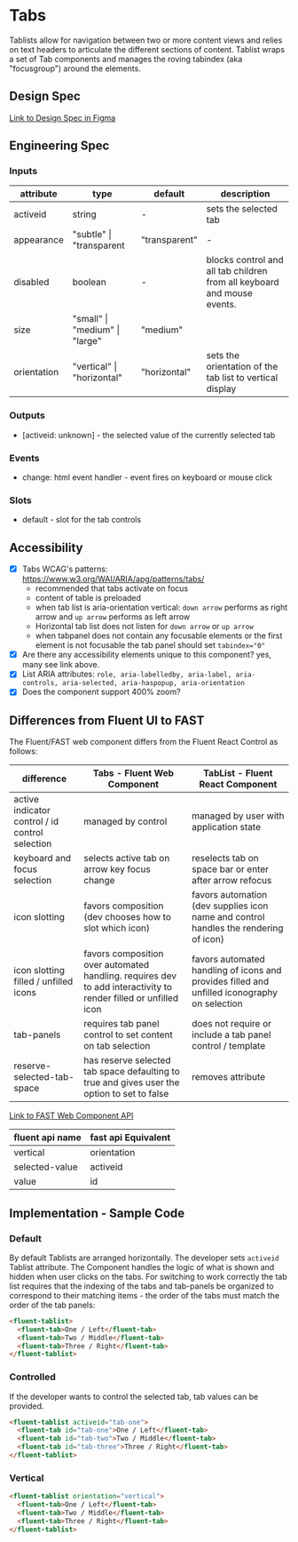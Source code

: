 # Tabs

Tablists allow for navigation between two or more content views and relies on text headers to articulate the different sections of content. Tablist wraps a set of Tab components and manages the roving tabindex (aka "focusgroup") around the elements.

## Design Spec

[Link to Design Spec in Figma](https://www.figma.com/file/dK5AnDvvnSTWV9lduQWeDk/TabList?node-id=3942%3A9316&t=we0hQaRaKSJc6IeM-0)

## Engineering Spec

### Inputs

| attribute   | type                           | default       | description                                                             |
| ----------- | ------------------------------ | ------------- | ----------------------------------------------------------------------- |
| activeid    | string                         | -             | sets the selected tab                                                   |
| appearance  | "subtle" \| "transparent       | "transparent" | -                                                                       |
| disabled    | boolean                        | -             | blocks control and all tab children from all keyboard and mouse events. |
| size        | "small" \| "medium" \| "large" | "medium"      |                                                                         |
| orientation | "vertical" \| "horizontal"     | "horizontal"  | sets the orientation of the tab list to vertical display                |

### Outputs

- [activeid: unknown] - the selected value of the currently selected tab

### Events

- change: html event handler - event fires on keyboard or mouse click

### Slots

- default - slot for the tab controls

## Accessibility

- [x] Tabs WCAG's patterns: https://www.w3.org/WAI/ARIA/apg/patterns/tabs/
  - recommended that tabs activate on focus
  - content of table is preloaded
  - when tab list is aria-orientation vertical: `down arrow` performs as right arrow and `up arrow` performs as left arrow
  - Horizontal tab list does not listen for `down arrow` or `up arrow`
  - when tabpanel does not contain any focusable elements or the first element is not focusable the tab panel should set `tabindex="0"`
- [x] Are there any accessibility elements unique to this component? yes, many see link above.
- [x] List ARIA attributes: `role, aria-labelledby, aria-label, aria-controls, aria-selected, aria-haspopup, aria-orientation`
- [x] Does the component support 400% zoom?

## Differences from Fluent UI to FAST

The Fluent/FAST web component differs from the Fluent React Control as follows:

| difference                                      | Tabs - Fluent Web Component                                                                                     | TabList - Fluent React Component                                                             |
| ----------------------------------------------- | --------------------------------------------------------------------------------------------------------------- | -------------------------------------------------------------------------------------------- |
| active indicator control / id control selection | managed by control                                                                                              | managed by user with application state                                                       |
| keyboard and focus selection                    | selects active tab on arrow key focus change                                                                    | reselects tab on space bar or enter after arrow refocus                                      |
| icon slotting                                   | favors composition (dev chooses how to slot which icon)                                                         | favors automation (dev supplies icon name and control handles the rendering of icon)         |
| icon slotting filled / unfilled icons           | favors composition over automated handling. requires dev to add interactivity to render filled or unfilled icon | favors automated handling of icons and provides filled and unfilled iconography on selection |
| tab-panels                                      | requires tab panel control to set content on tab selection                                                      | does not require or include a tab panel control / template                                   |
| reserve-selected-tab-space                      | has reserve selected tab space defaulting to true and gives user the option to set to false                     | removes attribute                                                                            |

[Link to FAST Web Component API](https://www.fast.design/docs/components/tabs/#class-tab)

| fluent api name | fast api Equivalent |
| --------------- | ------------------- |
| vertical        | orientation         |
| selected-value  | activeid            |
| value           | id                  |

## Implementation - Sample Code

### Default

By default Tablists are arranged horizontally. The developer sets `activeid` Tablist attribute. The Component handles the logic of what is shown and hidden when user clicks on the tabs. For switching to work correctly the tab list requires that the indexing of the tabs and tab-panels be organized to correspond to their matching items - the order of the tabs must match the order of the tab panels:

```html
<fluent-tablist>
  <fluent-tab>One / Left</fluent-tab>
  <fluent-tab>Two / Middle</fluent-tab>
  <fluent-tab>Three / Right</fluent-tab>
</fluent-tablist>
```

### Controlled

If the developer wants to control the selected tab, tab values can be provided.

```html
<fluent-tablist activeid="tab-one">
  <fluent-tab id="tab-one">One / Left</fluent-tab>
  <fluent-tab id="tab-two">Two / Middle</fluent-tab>
  <fluent-tab id="tab-three">Three / Right</fluent-tab>
</fluent-tablist>
```

### Vertical

```html
<fluent-tablist orientation="vertical">
  <fluent-tab>One / Left</fluent-tab>
  <fluent-tab>Two / Middle</fluent-tab>
  <fluent-tab>Three / Right</fluent-tab>
</fluent-tablist>
```

